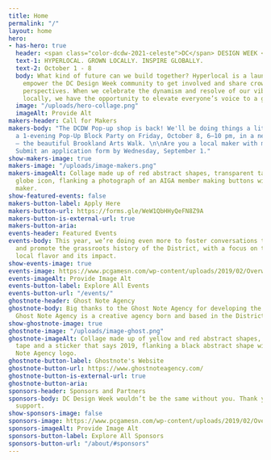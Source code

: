 ```yaml
---
title: Home
permalink: "/"
layout: home
hero:
- has-hero: true
  header: <span class="color-dcdw-2021-celeste">DC</span> DESIGN WEEK <span class="color-dcdw-2021-celeste">2021</span>
  text-1: HYPERLOCAL. GROWN LOCALLY. INSPIRE GLOBALLY.
  text-2: October 1 - 8
  body: What kind of future can we build together? Hyperlocal is a launching pad to
    empower the DC Design Week community to get involved and share crowd-sourced design
    perspectives. When we celebrate the dynamism and resolve of our vibrant community
    locally, we have the opportunity to elevate everyone’s voice to a global level.
  image: "/uploads/hero-collage.png"
  imageAlt: Provide Alt
makers-header: Call for Makers
makers-body: "The DCDW Pop-up shop is back! We'll be doing things a little differently:
  a 1-evening Pop-Up Block Party on Friday, October 8, 6–10 pm, in a new location
  — the beautiful Brookland Arts Walk. \n\nAre you a local maker with merch to sell?
  Submit an application form by Wednesday, September 1."
show-makers-image: true
makers-image: "/uploads/image-makers.png"
makers-imageAlt: Collage made up of red abstract shapes, transparent tape and a outlined
  globe icon, flanking a photograph of an AIGA member making buttons with a button
  maker.
show-featured-events: false
makers-button-label: Apply Here
makers-button-url: https://forms.gle/WeW1QbHHyQeFN8Z9A
makers-button-is-external-url: true
makers-button-aria: 
events-header: Featured Events
events-body: This year, we’re doing even more to foster conversations to challenge,
  and promote the grassroots history of the District, with a focus on the DMV’s unique
  local flavor and its impact.
show-events-image: true
events-image: https://www.pcgamesn.com/wp-content/uploads/2019/02/Overwatch-Baptiste-Abilities.jpg
events-imageAlt: Provide Image Alt
events-button-label: Explore All Events
events-button-url: "/events/"
ghostnote-header: Ghost Note Agency
ghostnote-body: Big thanks to the Ghost Note Agency for developing the DCDW 2021 brand!
  Ghost Note Agency is a creative agency born and based in the District of Columbia.
show-ghostnote-image: true
ghostnote-image: "/uploads/image-ghost.png"
ghostnote-imageAlt: Collage made up of yellow and red abstract shapes, transparent
  tape and a sticker that says 2019, flanking a black abstract shape with the Ghost
  Note Agency logo.
ghostnote-button-label: Ghostnote's Website
ghostnote-button-url: https://www.ghostnoteagency.com/
ghostnote-button-is-external-url: true
ghostnote-button-aria: 
sponsors-header: Sponsors and Partners
sponsors-body: DC Design Week wouldn’t be the same without you. Thank you for your
  support.
show-sponsors-image: false
sponsors-image: https://www.pcgamesn.com/wp-content/uploads/2019/02/Overwatch-Baptiste-Abilities.jpg
sponsors-imageAlt: Provide Image Alt
sponsors-button-label: Explore All Sponsors
sponsors-button-url: "/about/#sponsors"
---
```


